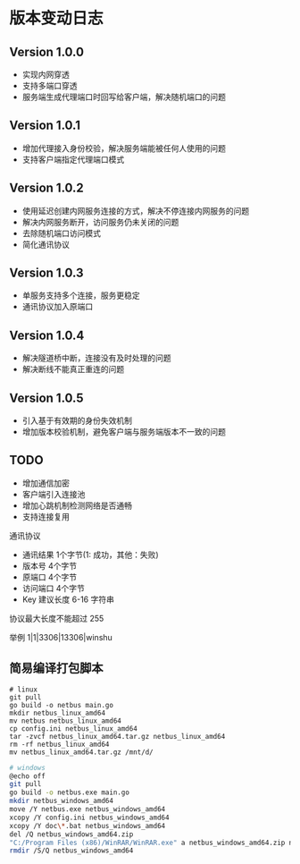 # 版本变动日志

## Version 1.0.0

- 实现内网穿透
- 支持多端口穿透
- 服务端生成代理端口时回写给客户端，解决随机端口的问题

## Version 1.0.1
- 增加代理接入身份校验，解决服务端能被任何人使用的问题
- 支持客户端指定代理端口模式

## Version 1.0.2
- 使用延迟创建内网服务连接的方式，解决不停连接内网服务的问题
- 解决内网服务断开，访问服务仍未关闭的问题
- 去除随机端口访问模式
- 简化通讯协议

## Version 1.0.3
- 单服务支持多个连接，服务更稳定
- 通讯协议加入原端口

## Version 1.0.4
- 解决隧道桥中断，连接没有及时处理的问题
- 解决断线不能真正重连的问题

## Version 1.0.5
- 引入基于有效期的身份失效机制
- 增加版本校验机制，避免客户端与服务端版本不一致的问题

## TODO

- 增加通信加密
- 客户端引入连接池
- 增加心跳机制检测网络是否通畅
- 支持连接复用

通讯协议

- 通讯结果    1个字节(1: 成功，其他：失败)
- 版本号      4个字节
- 原端口      4个字节
- 访问端口    4个字节
- Key        建议长度 6-16 字符串

协议最大长度不能超过 255

举例
1|1|3306|13306|winshu

## 简易编译打包脚本

```shell script
# linux
git pull
go build -o netbus main.go
mkdir netbus_linux_amd64
mv netbus netbus_linux_amd64
cp config.ini netbus_linux_amd64
tar -zvcf netbus_linux_amd64.tar.gz netbus_linux_amd64
rm -rf netbus_linux_amd64
mv netbus_linux_amd64.tar.gz /mnt/d/

```

```bash
# windows
@echo off
git pull
go build -o netbus.exe main.go
mkdir netbus_windows_amd64
move /Y netbus.exe netbus_windows_amd64
xcopy /Y config.ini netbus_windows_amd64
xcopy /Y doc\*.bat netbus_windows_amd64
del /Q netbus_windows_amd64.zip
"C:/Program Files (x86)/WinRAR/WinRAR.exe" a netbus_windows_amd64.zip netbus_windows_amd64
rmdir /S/Q netbus_windows_amd64

```


